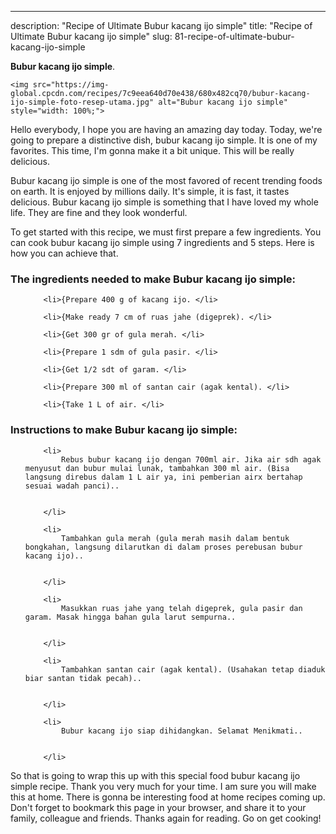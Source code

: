 ---
description: "Recipe of Ultimate Bubur kacang ijo simple"
title: "Recipe of Ultimate Bubur kacang ijo simple"
slug: 81-recipe-of-ultimate-bubur-kacang-ijo-simple

<p>
	<strong>Bubur kacang ijo simple</strong>. 
	
</p>
<p>
	
	<img src="https://img-global.cpcdn.com/recipes/7c9eea640d70e438/680x482cq70/bubur-kacang-ijo-simple-foto-resep-utama.jpg" alt="Bubur kacang ijo simple" style="width: 100%;">
	
	
</p>
<p>
	Hello everybody, I hope you are having an amazing day today. Today, we're going to prepare a distinctive dish, bubur kacang ijo simple. It is one of my favorites. This time, I'm gonna make it a bit unique. This will be really delicious.
</p>
	
<p>
	Bubur kacang ijo simple is one of the most favored of recent trending foods on earth. It is enjoyed by millions daily. It's simple, it is fast, it tastes delicious. Bubur kacang ijo simple is something that I have loved my whole life. They are fine and they look wonderful.
</p>
<p>
	
</p>

<p>
To get started with this recipe, we must first prepare a few ingredients. You can cook bubur kacang ijo simple using 7 ingredients and 5 steps. Here is how you can achieve that.
</p>

<h3>The ingredients needed to make Bubur kacang ijo simple:</h3>

<ol>
	
		<li>{Prepare 400 g of kacang ijo. </li>
	
		<li>{Make ready 7 cm of ruas jahe (digeprek). </li>
	
		<li>{Get 300 gr of gula merah. </li>
	
		<li>{Prepare 1 sdm of gula pasir. </li>
	
		<li>{Get 1/2 sdt of garam. </li>
	
		<li>{Prepare 300 ml of santan cair (agak kental). </li>
	
		<li>{Take 1 L of air. </li>
	
</ol>
<p>
	
</p>

<h3>Instructions to make Bubur kacang ijo simple:</h3>

<ol>
	
		<li>
			Rebus bubur kacang ijo dengan 700ml air. Jika air sdh agak menyusut dan bubur mulai lunak, tambahkan 300 ml air. (Bisa langsung direbus dalam 1 L air ya, ini pemberian airx bertahap sesuai wadah panci)..
			
			
		</li>
	
		<li>
			Tambahkan gula merah (gula merah masih dalam bentuk bongkahan, langsung dilarutkan di dalam proses perebusan bubur kacang ijo)..
			
			
		</li>
	
		<li>
			Masukkan ruas jahe yang telah digeprek, gula pasir dan garam. Masak hingga bahan gula larut sempurna..
			
			
		</li>
	
		<li>
			Tambahkan santan cair (agak kental). (Usahakan tetap diaduk biar santan tidak pecah)..
			
			
		</li>
	
		<li>
			Bubur kacang ijo siap dihidangkan. Selamat Menikmati..
			
			
		</li>
	
</ol>

<p>
	
</p>

<p>
	So that is going to wrap this up with this special food bubur kacang ijo simple recipe. Thank you very much for your time. I am sure you will make this at home. There is gonna be interesting food at home recipes coming up. Don't forget to bookmark this page in your browser, and share it to your family, colleague and friends. Thanks again for reading. Go on get cooking!
</p>
